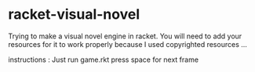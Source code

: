 # racket-visual-novel
Trying to make a visual novel engine in racket.
You will need to add your resources for it to work properly because I used copyrighted resources ... 

instructions : 
Just run game.rkt
press space for next frame
